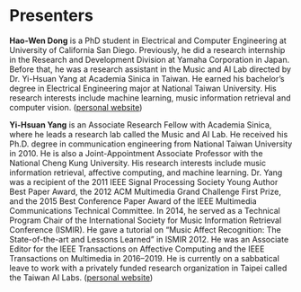 # Presenters

__Hao-Wen Dong__ is a PhD student in Electrical and Computer Engineering at University of California San Diego. Previously, he did a research internship in the Research and Development Division at Yamaha Corporation in Japan. Before that, he was a research assistant in the Music and AI Lab directed by Dr. Yi-Hsuan Yang at Academia Sinica in Taiwan. He earned his bachelor’s degree in Electrical Engineering major at National Taiwan University. His research interests include machine learning, music information retrieval and computer vision. ([personal website](https://salu133445.github.io/))

__Yi-Hsuan Yang__ is an Associate Research Fellow with Academia Sinica, where he leads a research lab called the Music and AI Lab. He received his Ph.D. degree in communication engineering from National Taiwan University in 2010. He is also a Joint-Appointment Associate Professor with the National Cheng Kung University. His research interests include music information retrieval, affective computing, and machine learning. Dr. Yang was a recipient of the 2011 IEEE Signal Processing Society Young Author Best Paper Award, the 2012 ACM Multimedia Grand Challenge First Prize, and the 2015 Best Conference Paper Award of the IEEE Multimedia Communications Technical Committee. In 2014, he served as a Technical Program Chair of the International Society for Music Information Retrieval Conference (ISMIR). He gave a tutorial on “Music Affect Recognition: The State-of-the-art and Lessons Learned” in ISMIR 2012. He was an Associate Editor for the IEEE Transactions on Affective Computing and the IEEE Transactions on Multimedia in 2016–2019. He is currently on a sabbatical leave to work with a privately funded research organization in Taipei called the Taiwan AI Labs. ([personal website](http://mac.citi.sinica.edu.tw/~yang/))